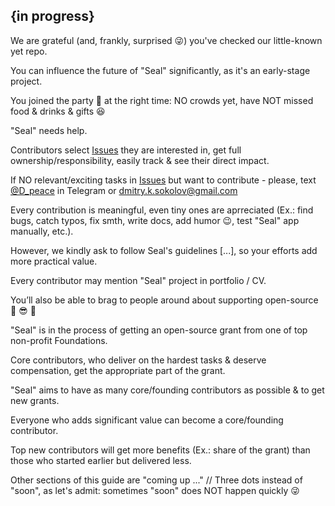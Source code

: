 ## {in progress}

We are grateful (and, frankly, surprised 😜) you've checked our little-known yet repo. 

You can influence the future of "Seal" significantly, as it's an early-stage project. 

You joined the party 🎉 at the right time: NO crowds yet, have NOT missed food & drinks & gifts 😆


"Seal" needs help. 

Contributors select [Issues](https://github.com/ctrlsa/seal-app/issues) they are interested in, get full ownership/responsibility, easily track & see their direct impact. 

If NO relevant/exciting tasks in [Issues](https://github.com/ctrlsa/seal-app/issues) but want to contribute - please, text [@D_peace](https://t.me/D_peace) in Telegram or dmitry.k.sokolov@gmail.com 


Every contribution is meaningful, even tiny ones are aprreciated (Ex.: find bugs, catch typos, fix smth, write docs, add humor 😉, test "Seal" app manually, etc.).

However, we kindly ask to follow Seal's guidelines [...], so your efforts add more practical value. 


Every contributor may mention "Seal" project in portfolio / CV. 

You’ll also be able to brag to people around about supporting open-source 💪 😎 🤙 


"Seal" is in the process of getting an open-source grant from one of top non-profit Foundations.

Core contributors, who deliver on the hardest tasks & deserve compensation, get the appropriate part of the grant. 

"Seal" aims to have as many core/founding contributors as possible & to get new grants.

Everyone who adds significant value can become a core/founding contributor. 

Top new contributors will get more benefits (Ex.: share of the grant) than those who started earlier but delivered less.


Other sections of this guide are "coming up ..." // Three dots instead of "soon", as let's admit: sometimes "soon" does NOT happen quickly 😜
